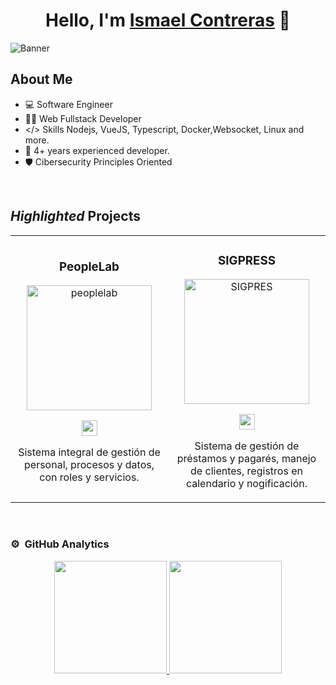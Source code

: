 <div align="center">
<h1 align="center">Hello, I'm <a href="https://aristi.dev">Ismael Contreras</a> 👋</h1>
</div>
<img src="https://res.cloudinary.com/atriontechsd/image/upload/v1720058058/Banner_Professional_xsjohy.jpg" alt="Banner">

## About Me
- 💻 Software Engineer 
- 👨‍💻 Web Fullstack Developer 
- </> Skills Nodejs, VueJS, Typescript, Docker,Websocket, Linux and more.
- 🚀 4+ years experienced developer.
- 🛡️ Cibersecurity Principles Oriented 
<br>

## *Highlighted* Projects
<table>
<tr>

  <td width="50%">
<h3 align="center">PeopleLab</h3>
<div align="center">
<img src="[https://ismaelcm.dev/images/portfolio1.jpeg](https://res.cloudinary.com/dz2y6qlex/image/upload/v1738069102/shpwjm2rrpqh12hpzz2x.png)" height="200" alt="peoplelab">
<p>
<a href="https://demo.peoplelabco.com/dashboard" target="_blank">
<img src="https://cdn.worldvectorlogo.com/logos/github-icon-2.svg" width="25">
</a>
</p>
<p>Sistema integral de gestión de personal, procesos y datos, con roles y servicios.</p>
</div>
                                                                                      
</td>
<td width="50%">
<h3 align="center">SIGPRESS</h3>
<div align="center">
<img src="https://ismaelcm.dev/images/portfolio1.jpeg" height="200" alt="SIGPRES">
<p>
<a href="https://github.com/ingIsmaelCM/SIGPRES" target="_blank">
<img src="https://cdn.worldvectorlogo.com/logos/github-icon-2.svg" width="25">
</a>
</p>
<p>Sistema de gestión de préstamos y pagarés, manejo de clientes, registros en calendario y nogificación.</p>
</div>
                                                                                      
</td>

                                   
</table>                                                                                 
</div>
<br>

### ⚙️ &nbsp;GitHub Analytics

<p align="center">
<a href="https://github.com/ingIsmaelCM">
  <img height="180em" src="https://github-readme-stats-eight-theta.vercel.app/api?username=ingIsmaelCM&show_icons=true&theme=algolia&include_all_commits=true&count_private=true"/>
  <img height="180em" src="https://github-readme-stats-eight-theta.vercel.app/api/top-langs/?username=ingIsmaelCM&layout=compact&langs_count=8&theme=algolia"/>
</a>
</p>
